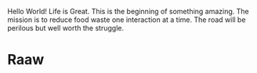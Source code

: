 Hello World! Life is Great. This is the beginning of something amazing. The mission is to reduce food waste one interaction at a time. The road will be perilous but well worth the struggle.
# Raaw
